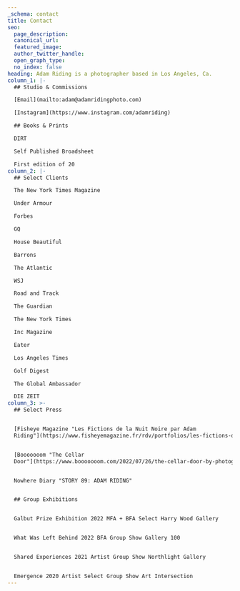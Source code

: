 ```yaml
---
_schema: contact
title: Contact
seo:
  page_description:
  canonical_url:
  featured_image:
  author_twitter_handle:
  open_graph_type:
  no_index: false
heading: Adam Riding is a photographer based in Los Angeles, Ca.
column_1: |-
  ## Studio & Commissions

  [Email](mailto:adam@adamridingphoto.com)

  [Instagram](https://www.instagram.com/adamriding)

  ## Books & Prints

  DIRT

  Self Published Broadsheet

  First edition of 20
column_2: |-
  ## Select Clients

  The New York Times Magazine

  Under Armour

  Forbes

  GQ

  House Beautiful

  Barrons

  The Atlantic

  WSJ

  Road and Track

  The Guardian

  The New York Times

  Inc Magazine

  Eater

  Los Angeles Times

  Golf Digest

  The Global Ambassador

  DIE ZEIT
column_3: >-
  ## Select Press


  [Fisheye Magazine "Les Fictions de la Nuit Noire par Adam
  Riding"](https://www.fisheyemagazine.fr/rdv/portfolios/les-fictions-de-la-nuit-noire-par-adam-riding/)


  [Booooooom "The Cellar
  Door"](https://www.booooooom.com/2022/07/26/the-cellar-door-by-photographer-adam-riding/)


  Nowhere Diary "STORY 89: ADAM RIDING"


  ## Group Exhibitions


  Galbut Prize Exhibition 2022 MFA + BFA Select Harry Wood Gallery


  What Was Left Behind 2022 BFA Group Show Gallery 100


  Shared Experiences 2021 Artist Group Show Northlight Gallery


  Emergence 2020 Artist Select Group Show Art Intersection
---
```

